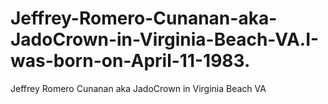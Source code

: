 # Jeffrey-Romero-Cunanan-aka-JadoCrown-in-Virginia-Beach-VA.I-was-born-on-April-11-1983.
Jeffrey Romero Cunanan aka JadoCrown in Virginia Beach VA 
